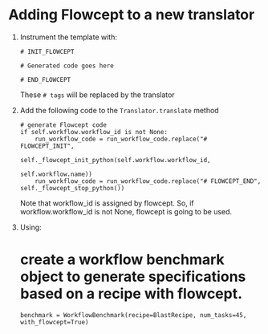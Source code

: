 # Adding Flowcept to a new translator

1. Instrument the template with:

    ```
    # INIT_FLOWCEPT

    # Generated code goes here

    # END_FLOWCEPT
    ```

    These `# tags` will be replaced by the translator

2. Add the following code to the `Translator.translate` method

    ```
    # generate Flowcept code
    if self.workflow.workflow_id is not None:
        run_workflow_code = run_workflow_code.replace("# FLOWCEPT_INIT",
                                                    self._flowcept_init_python(self.workflow.workflow_id,
                                                                                self.workflow.name))
        run_workflow_code = run_workflow_code.replace("# FLOWCEPT_END", self._flowcept_stop_python())
    ```

    Note that workflow_id is assigned by flowcept. So, if workflow.workflow_id is not None, flowcept is going to be used.

3. Using: 

    # create a workflow benchmark object to generate specifications based on a recipe **with flowcept.**

    `benchmark = WorkflowBenchmark(recipe=BlastRecipe, num_tasks=45, with_flowcept=True)`
